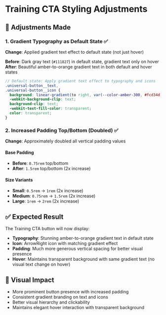# Training CTA Styling Adjustments

## 🎯 Adjustments Made

### 1. Gradient Typography as Default State ✅
**Change**: Applied gradient text effect to default state (not just hover)

**Before**: Dark gray text (`#111827`) in default state, gradient text only on hover
**After**: Beautiful amber-to-orange gradient text in both default and hover states

```scss
// Default state: Apply gradient text effect to typography and icons
.universal-button__text,
.universal-button__icon {
  background: linear-gradient(to right, var(--color-amber-300, #fcd34d), var(--color-orange-400, #fb923c));
  -webkit-background-clip: text;
  background-clip: text;
  -webkit-text-fill-color: transparent;
  color: transparent;
}
```

### 2. Increased Padding Top/Bottom (Doubled) ✅
**Change**: Approximately doubled all vertical padding values

#### Base Padding
- **Before**: `0.75rem` top/bottom
- **After**: `1.5rem` top/bottom (2x increase)

#### Size Variants
- **Small**: `0.5rem` → `1rem` (2x increase)
- **Medium**: `0.75rem` → `1.5rem` (2x increase) 
- **Large**: `1rem` → `2rem` (2x increase)

## ✅ Expected Result

The Training CTA button will now display:
- **Typography**: Stunning amber-to-orange gradient text in default state
- **Icon**: ArrowRight icon with matching gradient effect
- **Padding**: Much more generous vertical spacing for better visual presence
- **Hover**: Maintains transparent background with same gradient text (no visual text change on hover)

## 🎨 Visual Impact
- More prominent button presence with increased padding
- Consistent gradient branding on text and icons
- Better visual hierarchy and clickability
- Maintains elegant hover interaction with transparent background 